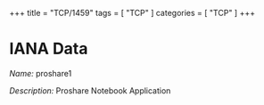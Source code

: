 +++
title = "TCP/1459"
tags = [ "TCP" ]
categories = [ "TCP" ]
+++

# IANA Data

_Name:_ proshare1

_Description:_ Proshare Notebook Application

